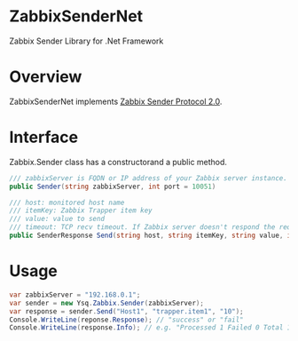 # ZabbixSenderNet
Zabbix Sender Library for .Net Framework

# Overview
ZabbixSenderNet implements [Zabbix Sender Protocol 2.0](https://www.zabbix.org/wiki/Docs/protocols/zabbix_sender/2.0).

# Interface
Zabbix.Sender class has a constructorand a public method.
```C#
/// zabbixServer is FQDN or IP address of your Zabbix server instance. Default port is 10051.
public Sender(string zabbixServer, int port = 10051)

/// host: monitored host name
/// itemKey: Zabbix Trapper item key
/// value: value to send
/// timeout: TCP recv timeout. If Zabbix server doesn't respond the request, the method throws System.TimeoutException.
public SenderResponse Send(string host, string itemKey, string value, int timeout = 500)
```
# Usage

```C#
var zabbixServer = "192.168.0.1";
var sender = new Ysq.Zabbix.Sender(zabbixServer);
var response = sender.Send("Host1", "trapper.item1", "10");
Console.WriteLine(reponse.Response); // "success" or "fail"
Console.WriteLine(response.Info); // e.g. "Processed 1 Failed 0 Total 1 Seconds spent 0.000253"
```
